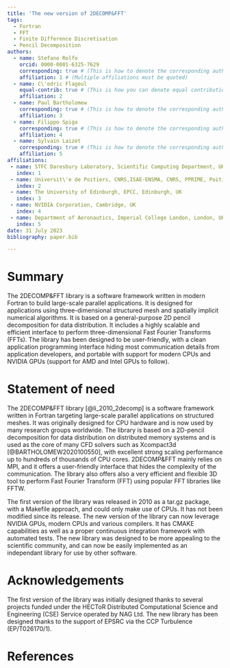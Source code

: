```yaml
---
title: 'The new version of 2DECOMP&FFT'
tags:
  - Fortran
  - FFT
  - Finite Difference Discretisation
  - Pencil Decomposition
authors:
  - name: Stefano Rolfo
    orcid: 0000-0001-6325-7629
    corresponding: true # (This is how to denote the corresponding author)
    affiliation: 1 # (Multiple affiliations must be quoted)
  - name: C\'edric Flageul
    equal-contrib: true # (This is how you can denote equal contributions between multiple authors)
    affiliation: 2
  - name: Paul Bartholomew
    corresponding: true # (This is how to denote the corresponding author)
    affiliation: 3
  - name: Filippo Spiga
    corresponding: true # (This is how to denote the corresponding author)
    affiliation: 4
  - name: Sylvain Laizet
    corresponding: true # (This is how to denote the corresponding author)
    affiliation: 5
affiliations:
 - name: STFC Daresbury Laboratory, Scientific Computing Department, UKRI, UK 
   index: 1
 - name: Universit\'e de Poitiers, CNRS,ISAE-ENSMA, CNRS, PPRIME, Poitiers, France 
   index: 2
 - name: The University of Edinburgh, EPCC, Edinburgh, UK
   index: 3
 - name: NVIDIA Corporation, Cambridge, UK
   index: 4
 - name: Department of Aeronautics, Imperial College London, London, UK
   index: 5
date: 31 July 2023
bibliography: paper.bib

---
```


# Summary

The 2DECOMP&FFT library is a software framework written in modern Fortran to build large-scale parallel applications. It is designed for applications using three-dimensional structured mesh and spatially implicit numerical algorithms. It is based on a general-purpose 2D pencil decomposition for data distribution. It includes a highly scalable and efficient interface to perform three-dimensional Fast Fourier Transforms (FFTs). The library has been designed to be user-friendly, with a clean application programming interface hiding most communication details from application developers, and portable with support for modern CPUs and NVIDIA GPUs (support for AMD and Intel GPUs to follow).


# Statement of need

The 2DECOMP&FFT library [@li_2010_2decomp] is a software framework written in Fortran targeting large-scale parallel applications on structured meshes. It was originally designed for CPU hardware and is now used by many research groups worldwide. The library is based on a 2D-pencil decomposition for data distribution on distributed memory systems and is used as the core of many CFD solvers such as Xcompact3d [@BARTHOLOMEW2020100550], with excellent strong scaling performance up to hundreds of thousands of CPU cores. 
2DECOMP&FFT mainly relies on MPI, and it offers a user-friendly interface that hides the complexity of the communication. The library also offers also a very efficient and flexible 3D tool to perform Fast Fourier Transform (FFT) using popular FFT libraries like FFTW. 

The first version of the library was released in 2010 as a tar.gz package, with a Makefile approach, and could only make use of CPUs. It has not been modified since its release. The new version of the library can now leverage NVIDIA GPUs, modern CPUs and various compilers. It has CMAKE capabilities as well as a proper continuous integration framework with automated tests. The new library was designed to be more appealing to the scientific community,  and can now be easily implemented as an independant library for use by other software. 

# Acknowledgements

The first version of the library was initially designed thanks to several projects funded under the HECToR Distributed Computational Science and Engineering (CSE) Service operated by NAG Ltd. The new library has been designed thanks to the support of EPSRC via the CCP Turbulence (EP/T026170/1). 

# References

